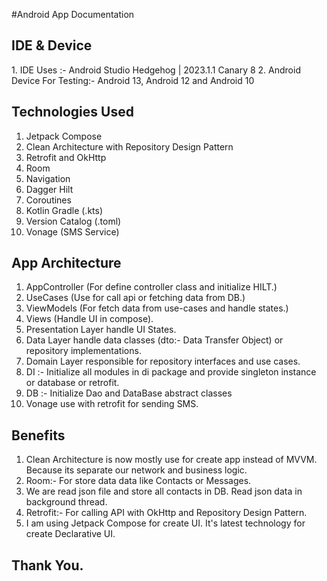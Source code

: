 #Android App Documentation


<h2>IDE & Device</h2>
1. IDE Uses :- Android Studio Hedgehog | 2023.1.1 Canary 8
2. Android Device For Testing:- Android 13, Android 12 and Android 10

<h2>Technologies Used</h2>

1. Jetpack Compose
2. Clean Architecture with Repository Design Pattern
3. Retrofit and OkHttp
4. Room
5. Navigation
6. Dagger Hilt
7. Coroutines
8. Kotlin Gradle (.kts)
9. Version Catalog (.toml)
10. Vonage (SMS Service)


<h2>App Architecture</h2>

1. AppController (For define controller class and initialize HILT.)
2. UseCases (Use for call api or fetching data from DB.)
3. ViewModels (For fetch data from use-cases and handle states.)
4. Views (Handle UI in compose).
5. Presentation Layer handle UI States.
6. Data Layer handle data classes (dto:- Data Transfer Object) or repository implementations.
7. Domain Layer responsible for repository interfaces and use cases.
8. DI :- Initialize all modules in di package and provide singleton instance or database or retrofit.
9. DB :- Initialize Dao and DataBase abstract classes
10. Vonage use with retrofit for sending SMS.


<h2>Benefits</h2>

1. Clean Architecture is now mostly use for create app instead of MVVM. Because its separate our network and business logic.
2. Room:- For store data data like Contacts or Messages.
3. We are read json file and store all contacts in DB. Read json data in background thread.
4. Retrofit:- For calling API with OkHttp and Repository Design Pattern.
5. I am using Jetpack Compose for create UI. It's latest technology for create Declarative UI.


<h2>Thank You.</h2>